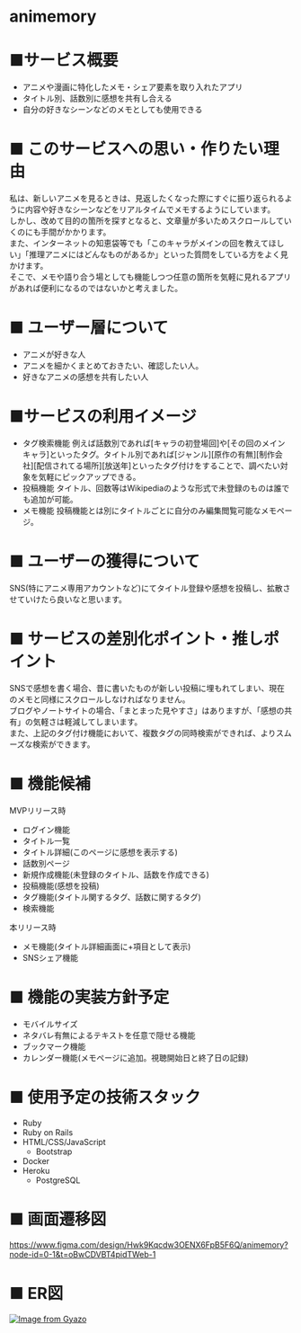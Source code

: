 # animemory

# ■サービス概要
- アニメや漫画に特化したメモ・シェア要素を取り入れたアプリ
- タイトル別、話数別に感想を共有し合える
- 自分の好きなシーンなどのメモとしても使用できる


# ■ このサービスへの思い・作りたい理由
私は、新しいアニメを見るときは、見返したくなった際にすぐに振り返られるように内容や好きなシーンなどをリアルタイムでメモするようにしています。  
しかし、改めて目的の箇所を探すとなると、文章量が多いためスクロールしていくのにも手間がかかります。  
また、インターネットの知恵袋等でも「このキャラがメインの回を教えてほしい」「推理アニメにはどんなものがあるか」といった質問をしている方をよく見かけます。  
そこで、メモや語り合う場としても機能しつつ任意の箇所を気軽に見れるアプリがあれば便利になるのではないかと考えました。


# ■ ユーザー層について
- アニメが好きな人
- アニメを細かくまとめておきたい、確認したい人。
- 好きなアニメの感想を共有したい人


# ■サービスの利用イメージ
- タグ検索機能
例えば話数別であれば[キャラの初登場回]や[その回のメインキャラ]といったタグ。タイトル別であれば[ジャンル][原作の有無][制作会社][配信されてる場所][放送年]といったタグ付けをすることで、調べたい対象を気軽にピックアップできる。  
- 投稿機能
タイトル、回数等はWikipediaのような形式で未登録のものは誰でも追加が可能。  
- メモ機能
投稿機能とは別にタイトルごとに自分のみ編集閲覧可能なメモページ。  

# ■ ユーザーの獲得について
SNS(特にアニメ専用アカウントなど)にてタイトル登録や感想を投稿し、拡散させていけたら良いなと思います。

# ■ サービスの差別化ポイント・推しポイント
SNSで感想を書く場合、昔に書いたものが新しい投稿に埋もれてしまい、現在のメモと同様にスクロールしなければなりません。  
ブログやノートサイトの場合、「まとまった見やすさ」はありますが、「感想の共有」の気軽さは軽減してしまいます。  
また、上記のタグ付け機能において、複数タグの同時検索ができれば、よりスムーズな検索ができます。

# ■ 機能候補
MVPリリース時
- ログイン機能
- タイトル一覧
- タイトル詳細(このページに感想を表示する)
- 話数別ページ
- 新規作成機能(未登録のタイトル、話数を作成できる)
- 投稿機能(感想を投稿)
- タグ機能(タイトル関するタグ、話数に関するタグ)
- 検索機能

本リリース時
- メモ機能(タイトル詳細画面に+項目として表示)
- SNSシェア機能

# ■ 機能の実装方針予定
- モバイルサイズ
- ネタバレ有無によるテキストを任意で隠せる機能
- ブックマーク機能
- カレンダー機能(メモページに追加。視聴開始日と終了日の記録)

# ■ 使用予定の技術スタック
- Ruby
- Ruby on Rails
- HTML/CSS/JavaScript
  - Bootstrap
- Docker
- Heroku
  - PostgreSQL

# ■ 画面遷移図
https://www.figma.com/design/Hwk9Kqcdw3OENX6FpB5F6Q/animemory?node-id=0-1&t=oBwCDVBT4pidTWeb-1

# ■ ER図
[![Image from Gyazo](https://i.gyazo.com/4e39068aa03d9ce208d66dc4c4fee4bc.jpg)](https://gyazo.com/4e39068aa03d9ce208d66dc4c4fee4bc)

